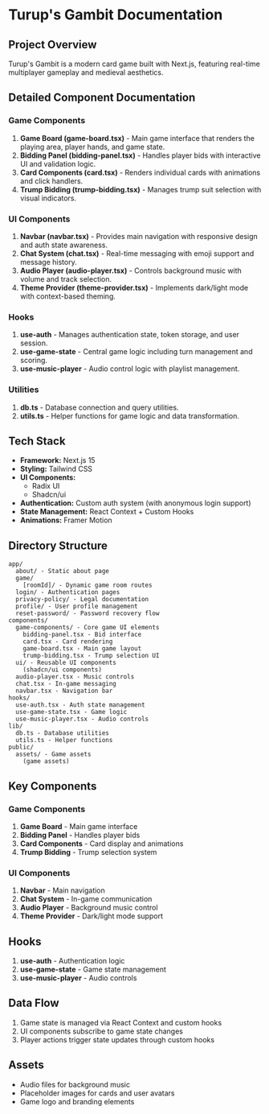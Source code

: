 # Turup's Gambit Documentation

## Project Overview
Turup's Gambit is a modern card game built with Next.js, featuring real-time multiplayer gameplay and medieval aesthetics.

## Detailed Component Documentation

### Game Components
1. **Game Board (game-board.tsx)** - Main game interface that renders the playing area, player hands, and game state.
2. **Bidding Panel (bidding-panel.tsx)** - Handles player bids with interactive UI and validation logic.
3. **Card Components (card.tsx)** - Renders individual cards with animations and click handlers.
4. **Trump Bidding (trump-bidding.tsx)** - Manages trump suit selection with visual indicators.

### UI Components
1. **Navbar (navbar.tsx)** - Provides main navigation with responsive design and auth state awareness.
2. **Chat System (chat.tsx)** - Real-time messaging with emoji support and message history.
3. **Audio Player (audio-player.tsx)** - Controls background music with volume and track selection.
4. **Theme Provider (theme-provider.tsx)** - Implements dark/light mode with context-based theming.

### Hooks
1. **use-auth** - Manages authentication state, token storage, and user session.
2. **use-game-state** - Central game logic including turn management and scoring.
3. **use-music-player** - Audio control logic with playlist management.

### Utilities
1. **db.ts** - Database connection and query utilities.
2. **utils.ts** - Helper functions for game logic and data transformation.

## Tech Stack
- **Framework:** Next.js 15
- **Styling:** Tailwind CSS
- **UI Components:**
  - Radix UI
  - Shadcn/ui
- **Authentication:** Custom auth system (with anonymous login support)
- **State Management:** React Context + Custom Hooks
- **Animations:** Framer Motion

## Directory Structure
```
app/
  about/ - Static about page
  game/
    [roomId]/ - Dynamic game room routes
  login/ - Authentication pages
  privacy-policy/ - Legal documentation
  profile/ - User profile management
  reset-password/ - Password recovery flow
components/
  game-components/ - Core game UI elements
    bidding-panel.tsx - Bid interface
    card.tsx - Card rendering
    game-board.tsx - Main game layout
    trump-bidding.tsx - Trump selection UI
  ui/ - Reusable UI components
    (shadcn/ui components)
  audio-player.tsx - Music controls
  chat.tsx - In-game messaging
  navbar.tsx - Navigation bar
hooks/
  use-auth.tsx - Auth state management
  use-game-state.tsx - Game logic
  use-music-player.tsx - Audio controls
lib/
  db.ts - Database utilities
  utils.ts - Helper functions
public/
  assets/ - Game assets
    (game assets)
```

## Key Components
### Game Components
1. **Game Board** - Main game interface
2. **Bidding Panel** - Handles player bids
3. **Card Components** - Card display and animations
4. **Trump Bidding** - Trump selection system

### UI Components
1. **Navbar** - Main navigation
2. **Chat System** - In-game communication
3. **Audio Player** - Background music control
4. **Theme Provider** - Dark/light mode support

## Hooks
1. **use-auth** - Authentication logic
2. **use-game-state** - Game state management
3. **use-music-player** - Audio controls

## Data Flow
1. Game state is managed via React Context and custom hooks
2. UI components subscribe to game state changes
3. Player actions trigger state updates through custom hooks

## Assets
- Audio files for background music
- Placeholder images for cards and user avatars
- Game logo and branding elements